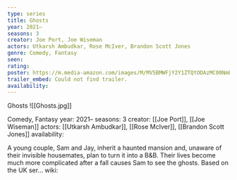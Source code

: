 ```yaml
---
type: series
title: Ghosts
year: 2021–
seasons: 3
creator: Joe Port, Joe Wiseman
actors: Utkarsh Ambudkar, Rose McIver, Brandon Scott Jones
genre: Comedy, Fantasy
seen:
rating: 
poster: https://m.media-amazon.com/images/M/MV5BMWFjY2Y1ZTQtODAzMC00NmE4LThlM2EtNjBmN2M1YzI5NTZhXkEyXkFqcGdeQXVyMzQ2MDI5NjU@._V1_SX300.jpg
trailer_embed: Could not find trailer.
availability:
---
```

Ghosts
![[Ghosts.jpg]]

Comedy, Fantasy
year: 2021–
seasons: 3
creator: [[Joe Port]], [[Joe Wiseman]]
actors: [[Utkarsh Ambudkar]], [[Rose McIver]], [[Brandon Scott Jones]]
availability:

A young couple, Sam and Jay, inherit a haunted mansion and, unaware of their invisible housemates, plan to turn it into a B&amp;B. Their lives become much more complicated after a fall causes Sam to see the ghosts. Based on the UK ser...
wiki: 



